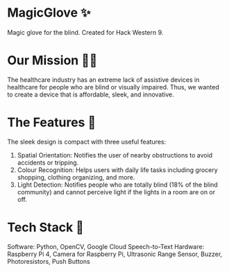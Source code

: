 # MagicGlove ✨
Magic glove for the blind. Created for Hack Western 9.

# Our Mission 🏃‍♂‍
The healthcare industry has an extreme lack of assistive devices in healthcare for people who are blind or visually impaired. Thus, we wanted to create a device that is affordable, sleek, and innovative. 

# The Features 🔮
The sleek design is compact with three useful features:
1)	Spatial Orientation: Notifies the user of nearby obstructions to avoid accidents or tripping.
2)	Colour Recognition: Helps users with daily life tasks including grocery shopping, clothing organizing, and more. 
3)	Light Detection: Notifies people who are totally blind (18% of the blind community) and cannot perceive light if the lights in a room are on or off. 

# Tech Stack 👾
Software: Python, OpenCV, Google Cloud Speech-to-Text
Hardware: Raspberry Pi 4, Camera for Raspberry Pi, Ultrasonic Range Sensor, Buzzer, Photoresistors, Push Buttons
